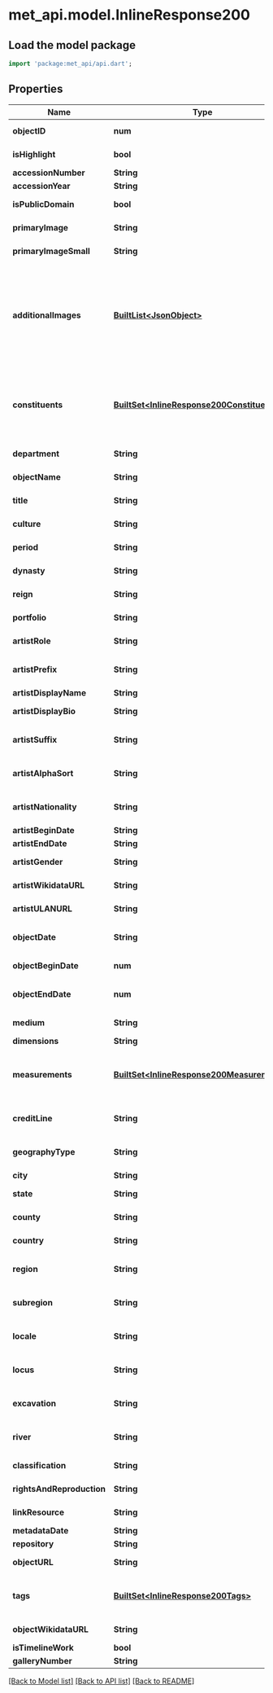# met_api.model.InlineResponse200

## Load the model package
```dart
import 'package:met_api/api.dart';
```

## Properties
Name | Type | Description | Notes
------------ | ------------- | ------------- | -------------
**objectID** | **num** | Identifying number for each artwork (unique, can be used as key field). Example: 437133 | 
**isHighlight** | **bool** | When \"true\" indicates a popular and important artwork in the collection. Example: Vincent van Gogh's \"Wheat Field with Cypresses\" | 
**accessionNumber** | **String** | Identifying number for each artwork (not always unique). Example: \"67.241\" | 
**accessionYear** | **String** | Year the artwork was acquired. Example: \"1921\" | 
**isPublicDomain** | **bool** | When \"true\" indicates an artwork in the Public Domain. Example: Vincent van Gogh's \"Wheat Field with Cypresses\" | 
**primaryImage** | **String** | URL to the primary image of an object in JPEG format. Example: \"https://images.metmuseum.org/CRDImages/ep/original/DT1567.jpg\" | 
**primaryImageSmall** | **String** | URL to the lower-res primary image of an object in JPEG format. Example - \"https://images.metmuseum.org/CRDImages/ep/web-large/DT1567.jpg\" | 
**additionalImages** | [**BuiltList&lt;JsonObject&gt;**](JsonObject.md) | An array containing URLs to the additional images of an object in JPEG format. Example: [\"https://images.metmuseum.org/CRDImages/ep/original/LC-EP_1993_132_suppl_CH-004.jpg\", \"https://images.metmuseum.org/CRDImages/ep/original/LC-EP_1993_132_suppl_CH-003.jpg\", \"https://images.metmuseum.org/CRDImages/ep/original/LC-EP_1993_132_suppl_CH-002.jpg\", \"https://images.metmuseum.org/CRDImages/ep/original/LC-EP_1993_132_suppl_CH-001.jpg\"] | 
**constituents** | [**BuiltSet&lt;InlineResponse200Constituents&gt;**](InlineResponse200Constituents.md) | An array containing the constituents associated with an object, with the constituent's role, name, ULAN URL, Wikidata URL, and gender, when available (currently contains female designations only). Example: [{\"constituentID\": 161708,\"role\": \"Artist\",\"name\": \"Louise Bourgeois\",\"constituentULAN_URL\": \"http://vocab.getty.edu/page/ulan/500057350\",\"constituentWikidata_URL\": \"https://www.wikidata.org/wiki/Q159409\",\"gender\": \"Female\"}] | 
**department** | **String** | Indicates The Met's curatorial department responsible for the artwork. Example: \"Egyptian Art\" | 
**objectName** | **String** | Describes the physical type of the object. Example: \"Dress\", \"Painting\", \"Photograph\", or \"Vase\" | 
**title** | **String** | Title, identifying phrase, or name given to a work of art. Example: \"Wheat Field with Cypresses\" | 
**culture** | **String** | Information about the culture, or people from which an object was created. Example: \"Afghan\", \"British\", \"North African\" | 
**period** | **String** | Time or time period when an object was created. Example: \"Ming dynasty (1368-1644)\", \"Middle Bronze Age\" | 
**dynasty** | **String** | Dynasty (a succession of rulers of the same line or family) under which an object was created. Example: \"Kingdom of Benin\", \"Dynasty 12\"  | 
**reign** | **String** | Reign of a monarch or ruler under which an object was created. Example: \"Amenhotep III\", \"Darius I\", \"Louis XVI\" | 
**portfolio** | **String** | A set of works created as a group or published as a series. Example: \"Birds of America\", \"The Hudson River Portfolio\", \"Speculum Romanae Magnificentiae\" | 
**artistRole** | **String** | Role of the artist related to the type of artwork or object that was created. Example: \"Artist for Painting\", \"Designer for Dress\" | 
**artistPrefix** | **String** | Describes the extent of creation or describes an attribution qualifier to the information given in the artistRole field. Example: \"In the Style of\", \"Possibly by\", \"Written in French by\" | 
**artistDisplayName** | **String** | Artist name in the correct order for display. Example: \"Vincent van Gogh\" | 
**artistDisplayBio** | **String** | Nationality and life dates of an artist, also includes birth and death city when known. Example: \"Dutch, Zundert 1853–1890 Auvers-sur-Oise\" | 
**artistSuffix** | **String** | Used to record complex information that qualifies the role of a constituent, e.g. extent of participation by the Constituent (verso only, and followers). Example: \"verso only\" | 
**artistAlphaSort** | **String** | Used to sort artist names alphabetically. Last Name, First Name, Middle Name, Suffix, and Honorific fields, in that order. Example: \"Gogh, Vincent van\" | 
**artistNationality** | **String** | National, geopolitical, cultural, or ethnic origins or affiliation of the creator or institution that made the artwork. Example: \"Spanish\"; \"Dutch\"; \"French, born Romania\" | 
**artistBeginDate** | **String** | Year the artist was born. Example: \"1840\" | 
**artistEndDate** | **String** | Year the artist died. Exaple: \"1926\" | 
**artistGender** | **String** | Gender of the artist (currently contains female designations only). Example: \"female\" | 
**artistWikidataURL** | **String** | Wikidata URL for the artist. Example: \"https://www.wikidata.org/wiki/Q694774\" | 
**artistULANURL** | **String** | ULAN URL for the . Example: \"https://vocab.getty.edu/page/ulan/500003169\" | 
**objectDate** | **String** | Year, a span of years, or a phrase that describes the specific or approximate date when an artwork was designed or created. Example: \"1865–67\", \"19th century\", \"ca. 1796\" | 
**objectBeginDate** | **num** | Machine readable date indicating the year the artwork was started to be created. Example: 1867, 1100, -900 | 
**objectEndDate** | **num** | Machine readable date indicating the year the artwork was completed (may be the same year or different year than the objectBeginDate). Example: 1888, 1100, -850 | 
**medium** | **String** | Refers to the materials that were used to create the artwork. Example: \"Oil on canvas\", \"Watercolor\", \"Gold\" | 
**dimensions** | **String** | Size of the artwork or object. Example: \"16 x 20 in. (40.6 x 50.8 cm)\" | 
**measurements** | [**BuiltSet&lt;InlineResponse200Measurements&gt;**](InlineResponse200Measurements.md) | Array of elements, each with a name, description, and set of measurements. Spatial measurements are in centimeters; weights are in kg. Example: [ { \"elementName\": \"Overall\", \"elementDescription\": \"Temple proper\", \"elementMeasurements\": { \"Height\": 640.0813, \"Length\": 1249.6825, \"Width\": 640.0813 } } ] | 
**creditLine** | **String** | Text acknowledging the source or origin of the artwork and the year the object was acquired by the museum. Example: \"Robert Lehman Collection, 1975\" | 
**geographyType** | **String** | Qualifying information that describes the relationship of the place catalogued in the geography fields to the object that is being catalogued. Example: \"Made in\", \"From\", \"Attributed to\" | 
**city** | **String** | City where the artwork was created. Example: \"New York\", \"Paris\", \"Tokyo\" | 
**state** | **String** | State or province where the artwork was created, may sometimes overlap with County. Example: \"Alamance\", \"Derbyshire\", \"Brooklyn\" | 
**county** | **String** | County where the artwork was created, may sometimes overlap with State. Example: \"Orange County\", \"Staffordshire\", \"Brooklyn\" | 
**country** | **String** | Country where the artwork was created or found. Example: \"China\", \"France\", \"India\" | 
**region** | **String** | Geographic location more specific than country, but more specific than subregion, where the artwork was created or found (frequently null). Example: \"Bohemia\", \"Midwest\", \"Southern\" | 
**subregion** | **String** | Geographic location more specific than Region, but less specific than Locale, where the artwork was created or found (frequently null). Example: \"Malqata\", \"Deir el-Bahri\", \"Valley of the Kings\" | 
**locale** | **String** | Geographic location more specific than subregion, but more specific than locus, where the artwork was found (frequently null). Example: \"Tomb of Perneb\", \"Temple of Hatshepsut\", \"Palace of Ramesses II\" | 
**locus** | **String** | Geographic location that is less specific than locale, but more specific than excavation, where the artwork was found (frequently null). Example: \"1st chamber W. wall\"; \"Burial C 2, In coffin\"; \"Pit 477\" | 
**excavation** | **String** | The name of an excavation. The excavation field usually includes dates of excavation. Example: \"MMA excavations, 1923–24\"; \"Khashaba excavations, 1910–11\"; \"Carnarvon excavations, 1912\" | 
**river** | **String** | River is a natural watercourse, usually freshwater, flowing toward an ocean, a lake, a sea or another river related to the origins of an artwork (frequently null). Example: \"Mississippi River\", \"Nile River\", \"River Thames\" | 
**classification** | **String** | General term describing the artwork type. Example: \"Basketry\", \"Ceramics\", \"Paintings\" | 
**rightsAndReproduction** | **String** | Credit line for artworks still under copyright. Example: \"© 2018 Estate of Pablo Picasso / Artists Rights Society (ARS), New York\" | 
**linkResource** | **String** | URL to object's page on metmuseum.org. Example: \"https://www.metmuseum.org/art/collection/search/547802\" | 
**metadataDate** | **String** | Date metadata was last updated. Example: 2018-10-17T10:24:43.197Z | 
**repository** | **String** | Example: \"Metropolitan Museum of Art, New York, NY\" | 
**objectURL** | **String** | URL to object's page on metmuseum.org. Example: \"https://www.metmuseum.org/art/collection/search/547802\" | 
**tags** | [**BuiltSet&lt;InlineResponse200Tags&gt;**](InlineResponse200Tags.md) | An array of subject keyword tags associated with the object and their respective AAT URL. Example: [{\"term\": \"Abstraction\",\"AAT_URL\": \"http://vocab.getty.edu/page/aat/300056508\",\"Wikidata_URL\": \"https://www.wikidata.org/wiki/Q162150\"}] | 
**objectWikidataURL** | **String** | Wiki data URL for the object. Example: \"https://www.wikidata.org/wiki/Q432253\" | 
**isTimelineWork** | **bool** | Whether the object is on the Timeline of Art History website. Example: \"true\" | 
**galleryNumber** | **String** | Gallery number, where available. Example: \"131\" | 

[[Back to Model list]](../README.md#documentation-for-models) [[Back to API list]](../README.md#documentation-for-api-endpoints) [[Back to README]](../README.md)


